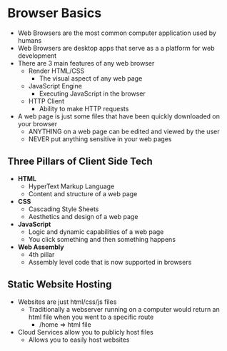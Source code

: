 # Browser Basics 
- Web Browsers are the most common computer application used by humans
- Web Browsers are desktop apps that serve as a a platform for web development
- There are 3 main features of any web browser
  - Render HTML/CSS
    - The visual aspect of any web page
  - JavaScript Engine
    - Executing JavaScript in the browser
  - HTTP Client
    - Ability to make HTTP requests
- A web page is just some files that have been quickly downloaded on your browser
  - ANYTHING on a web page can be edited and viewed by the user
  - NEVER put anything sensitive in your web pages

## Three Pillars of Client Side Tech
- **HTML**
  - HyperText Markup Language
  - Content and structure of a web page
- **CSS**
  - Cascading Style Sheets
  - Aesthetics and design of a web page
- **JavaScript**
  - Logic and dynamic capabilities of a web page
  - You click something and then something happens
- **Web Assembly**
  - 4th pillar
  - Assembly level code that is now supported in browsers

## Static Website Hosting
- Websites are just html/css/js files
  - Traditionally a webserver running on a computer would return an html file when you went to a specific route
    - /home => html file
- Cloud Services allow you to publicly host files
  - Allows you to easily host websites